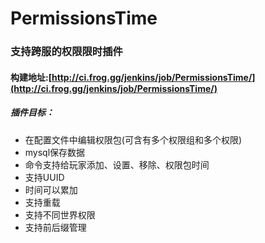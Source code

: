 # PermissionsTime
### 支持跨服的权限限时插件

#### 构建地址:[http://ci.frog.gg/jenkins/job/PermissionsTime/](http://ci.frog.gg/jenkins/job/PermissionsTime/)

##### 插件目标：

- 在配置文件中编辑权限包(可含有多个权限组和多个权限)
- mysql保存数据
- 命令支持给玩家添加、设置、移除、权限包时间
- 支持UUID
- 时间可以累加
- 支持重载
- 支持不同世界权限
- 支持前后缀管理